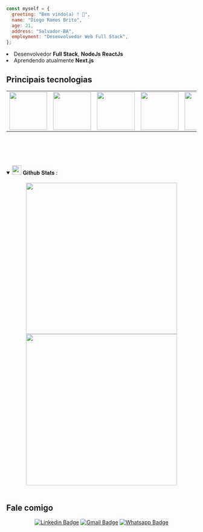 ```javascript
const myself = {
  greeting: "Bem vindo(a) ! 👋",
  name: "Diego Ramos Brito",
  age: 21,
  address: "Salvador-BA",
  employment: "Desenvolvedor Web Full Stack",
};
```

<li> Desenvolvedor <strong>Full Stack</strong>, <strong>NodeJs</strong> <strong>ReactJs</strong></li>
<li> Aprendendo atualmente <strong> Next.js </strong></li>

<h2>Principais tecnologias</h2>

<table>
  <tr>
    <td valign="top">
      <img width="100" align="bottom" src="https://img.shields.io/badge/JavaScript-323330?style=for-the-badge&logo=javascript&logoColor=F7DF1E">
    </td>
    <td valign="top">
      <img width="100" align="bottom" src="https://img.shields.io/badge/TypeScript-007ACC?style=for-the-badge&logo=typescript&logoColor=white">
    </td>
    <td valign="top">
      <img width="100" align="bottom" src="https://img.shields.io/badge/React-20232A?style=for-the-badge&logo=react&logoColor=61DAFB">
    </td>
    <td valign="top">
      <img width="100" align="bottom" src="https://img.shields.io/badge/Node.js-339933?style=for-the-badge&logo=nodedotjs&logoColor=white">
    </td>
    <td valign="top">
      <img width="100" align="bottom" src="https://img.shields.io/badge/nestjs-%23E0234E.svg?style=for-the-badge&logo=nestjs&logoColor=white">
    </td>
  </tr>
</table>

<br/>
<br/>

#

<details open="">
<summary>
  <img src="https://media.giphy.com/media/cj87CxfRtrUifF3Ryk/giphy.gif" height="25">
  <span> 𝐆𝐢𝐭𝐡𝐮𝐛 𝐒𝐭𝐚𝐭𝐬 : </span>
</summary>
<br>

<div align="center">
  <img width="400rem" height="400rem" src="https://github-readme-stats.vercel.app/api/top-langs/?username=Drb-Diego&layout=compact&theme=merko&langs_count=10" style="display: inline-block;"/>
  <img width="400rem" height="400rem" src="https://github-readme-stats.vercel.app/api?username=Drb-Diego&show_icons=true&theme=merko" style="display: inline-block;"/>
</div>

<br>

<h2>
  Fale comigo

</h2>

  <div align="center">

[![Linkedin Badge](https://img.shields.io/badge/LinkedIn-0077B5?style=for-the-badge&logo=linkedin&logoColor=white)](https://www.linkedin.com/in/diego-rbrito/)
[![Gmail Badge](https://img.shields.io/badge/Gmail-D14836?style=for-the-badge&logo=gmail&logoColor=white)](mailto:diegorbrito9@gmail.com/)
[![Whatsapp Badge](https://img.shields.io/badge/WhatsApp-25D366?style=for-the-badge&logo=whatsapp&logoColor=white)](https://api.whatsapp.com/send?phone=5571993804648)

</div>

